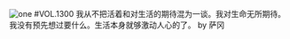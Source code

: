 ![one](http://image.wufazhuce.com/FoWmJkWs5aCEjXCcJ4-JyUW_Mgdo)
#VOL.1300
我从不把活着和对生活的期待混为一谈。我对生命无所期待。我没有预先想过要什么。生活本身就够激动人心的了。 by 萨冈